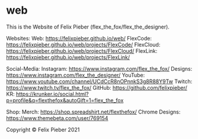 # web
This is the Website of Felix Pieber (flex_the_fox/flex_the_designer).


Websites:
    Web:        https://felixpieber.github.io/web/
    FlexCode:   https://felixpieber.github.io/web/projects/FlexCode/
    FlexCloud:  https://felixpieber.github.io/web/projects/FlexCloud/
    FlexLink:   https://felixpieber.github.io/web/projects/FlexLink/

Social-Media:
    Instagram:  https://www.instagram.com/flex_the_fox/
    Designs:    https://www.instagram.com/flex_the_designer/
    YouTube:    https://www.youtube.com/channel/UCdCcR8nOPnnkS3g8R88Y9Tw
    Twitch:     https://www.twitch.tv/flex_the_fox/
    GitHub:     https://github.com/felixpieber/
    KR:         https://krunker.io/social.html?p=profile&q=flexthefox&autoGift=1=flex_the_fox

Shop:
    Merch:          https://shop.spreadshirt.net/flexthefox/
    Chrome Designs: https://www.themebeta.com/user/769154


Copyright © Felix Pieber 2021